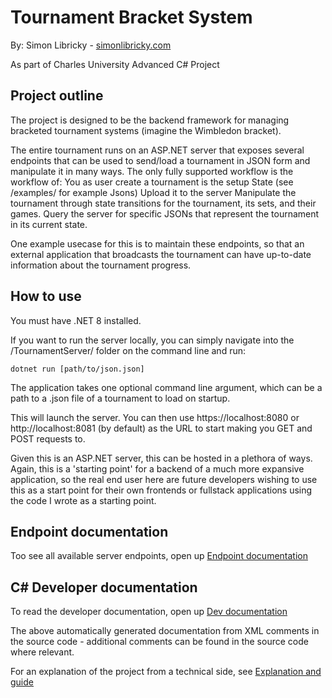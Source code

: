 # Tournament Bracket System
By: Simon Libricky - [simonlibricky.com](www.simonlibricky.com)

As part of Charles University Advanced C# Project

## Project outline

The project is designed to be the backend framework for managing bracketed tournament systems (imagine the Wimbledon bracket).

The entire tournament runs on an ASP.NET server that exposes several endpoints that can be used to send/load a tournament in JSON form and manipulate it in many ways. The only fully supported workflow is the workflow of:
You as user create a tournament is the setup State (see /examples/ for example Jsons)
Upload it to the server
Manipulate the tournament through state transitions for the tournament, its sets, and their games.
Query the server for specific JSONs that represent the tournament in its current state.

One example usecase for this is to maintain these endpoints, so that an external application that broadcasts the tournament can have up-to-date information about the tournament progress.

## How to use

You must have .NET 8 installed.

If you want to run the server locally, you can simply navigate into the /TournamentServer/ folder on the command line and run:
```
dotnet run [path/to/json.json]
```

The application takes one optional command line argument, which can be a path to a .json file of a tournament to load on startup.

This will launch the server. You can then use https://localhost:8080 or http://localhost:8081 (by default) as the URL to start making you GET and POST requests to.

Given this is an ASP.NET server, this can be hosted in a plethora of ways. Again, this is a 'starting point' for a backend of a much more expansive application, so the real end user here are future developers wishing to use this as a start point for their own frontends or fullstack applications using the code I wrote as a starting point.

## Endpoint documentation

Too see all available server endpoints, open up [Endpoint documentation](/TournamentServer/Documentation/Endpoints.md)

## C# Developer documentation
To read the developer documentation, open up [Dev documentation](/TournamentServer/Documentation/html/index.html)

The above automatically generated documentation from XML comments in the source code - additional comments can be found in the source code where relevant.

For an explanation of the project from a technical side, see [Explanation and guide](/TournamentServer/Documentation/Explanation.md)